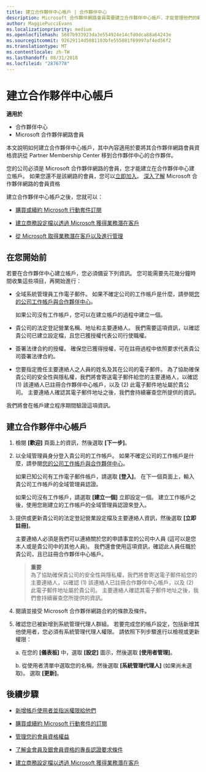 ```yaml
---
title: 建立合作夥伴中心帳戶 | 合作夥伴中心
description: Microsoft 合作夥伴網路會員需要建立合作夥伴中心帳戶，才能管理他們的網路權益和專長認證，以及建立商務設定檔。
author: MaggiePucciEvans
ms.localizationpriority: medium
ms.openlocfilehash: 5687b933923da3e554924e14cfd0dca88a64243e
ms.sourcegitcommit: 92629114d5081103bfe555081f69997af4ed56f2
ms.translationtype: MT
ms.contentlocale: zh-TW
ms.lasthandoff: 08/31/2018
ms.locfileid: "2876778"
---
```

# <a name="create-a-partner-center-account"></a>建立合作夥伴中心帳戶

**適用於**

-   合作夥伴中心
-   Microsoft 合作夥伴網路會員


本文說明如何建立合作夥伴中心帳戶，其中內容適用於要將其合作夥伴網路會員資格資訊從 Partner Membership Center 移到合作夥伴中心的合作夥伴。 

您的公司必須是 Microsoft 合作夥伴網路的會員，您才能建立在合作夥伴中心建立帳戶。 如果您還不是該網路的會員，您可以[立即加入](https://partners.microsoft.com/PartnerProgram/simplifiedenrollment.aspx)。  [深入了解](https://partner.microsoft.com/membership) Microsoft 合作夥伴網路的會員資格  

建立合作夥伴中心帳戶之後，您就可以：

-   [購買或續約 Microsoft 行動套件訂閱](mpn-get-action-pack.md)

-   [建立商務設定檔以透過 Microsoft 獲得業務潛在客戶](create-a-marketing-profile.md)

-   [從 Microsoft 取得業務潛在客戶以及進行管理](responding-to-referrals.md)

## <a name="before-you-begin"></a>在您開始前

若要在合作夥伴中心建立帳戶，您必須備妥下列資訊。 您可能需要先花幾分鐘時間收集這些項目，再開始進行：

-   全域系統管理員工作電子郵件。 如果不確定公司的工作帳戶是什麼，請參閱[您的公司工作帳戶與合作夥伴中心](azure-active-directory-tenants-and-partner-center.md)。

    如果公司沒有工作帳戶，您可以在建立帳戶的過程中建立一個。 

-   貴公司的法定登記營業名稱、地址和主要連絡人。 我們需要這項資訊，以確認貴公司已建立設定檔，且您已獲授權代表公司行使職權。 

-   簽署法律合約的授權。 確保您已獲得授權，可在註冊過程中依照要求代表貴公司簽署法律合約。

-   您要指定擔任主要連絡人之人員的姓名及其在公司的電子郵件。 為了協助確保貴公司的安全性與隱私權，我們將會寄送電子郵件給您的主要連絡人，以確認 (1) 該連絡人已註冊合作夥伴中心帳戶，以及 (2) 此電子郵件地址屬於貴公司。 主要連絡人確認其電子郵件地址之後，我們會持續審查您所提供的資訊。

我們將會在帳戶建立程序期間驗證這項資訊。 
 
## <a name="create-a-partner-center-account"></a>建立合作夥伴中心帳戶

1.  檢閱 **\[歡迎\]** 頁面上的資訊，然後選取 **\[下一步\]**。

2.  以全域管理員身分登入貴公司的工作帳戶。 如果不確定公司的工作帳戶是什麼，請參閱[您的公司工作帳戶與合作夥伴中心](azure-active-directory-tenants-and-partner-center.md)。

    如果已知公司有工作電子郵件帳戶，請選取 **\[登入\]**。 在下一個頁面上，輸入貴公司工作帳戶的全域管理員認證。 

    如果公司沒有工作帳戶，請選取 **\[建立一個\]** 立即設定一個。 建立工作帳戶之後，使用您剛建立的工作帳戶的全域管理員認證來登入。

3.  提供或更新貴公司的法定登記營業設定檔及主要連絡人資訊，然後選取 **\[立即註冊\]**。 

    主要連絡人必須是我們可以連絡關於您的申請事宜的公司中人員 (這可以是您本人或是貴公司中的其他人員)。 我們還會使用這項資訊，確認此人員任職於貴公司，且已註冊合作夥伴中心帳戶。

    >**重要**<br> 為了協助確保貴公司的安全性與隱私權，我們將會寄送電子郵件給您的主要連絡人，以確認 (1) 該連絡人已註冊合作夥伴中心帳戶，以及 (2) 此電子郵件地址屬於貴公司。 主要連絡人確認其電子郵件地址之後，我們會持續審查您所提供的資訊。

4.  閱讀並接受 Microsoft 合作夥伴網路合約的條款及條件。 

5.  確認您已被新增到系統管理代理人群組。 若要完成您的帳戶設定，包括新增其他使用者，您必須有系統管理代理人權限。 請依照下列步驟進行以檢視或更新權限：

    a. 在您的 **\[儀表板\]** 中，選取 **\[設定\]** 圖示，然後選取 **\[使用者管理\]**。  

    b. 從使用者清單中選取您的名稱，然後選取 **\[系統管理代理人\]** (如果尚未選取)。 選取 **\[更新\]**。  

## <a name="next-steps"></a>後續步驟

-   [新增帳戶使用者並指派權限給他們](create-user-accounts-and-set-permissions.md)

-   [購買或續約 Microsoft 行動套件的訂閱](mpn-get-action-pack.md)

-   [管理您的會員資格權益](manage-your-partner-network-benefits.md)

-   [了解金會員及銀會員資格的專長認證要求條件](https://partner.microsoft.com/membership/competencies)

-   [建立商務設定檔以透過 Microsoft 獲得業務潛在客戶](create-a-marketing-profile.md)
